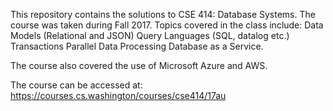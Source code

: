 This repository contains the solutions to CSE 414: Database Systems. 
The course was taken during Fall 2017. 
Topics covered in the class include: 
	Data Models (Relational and JSON)
	Query Languages (SQL, datalog etc.)
	Transactions
	Parallel Data Processing
	Database as a Service. 

The course also covered the use of Microsoft Azure and AWS. 

The course can be accessed at: https://courses.cs.washington/courses/cse414/17au


